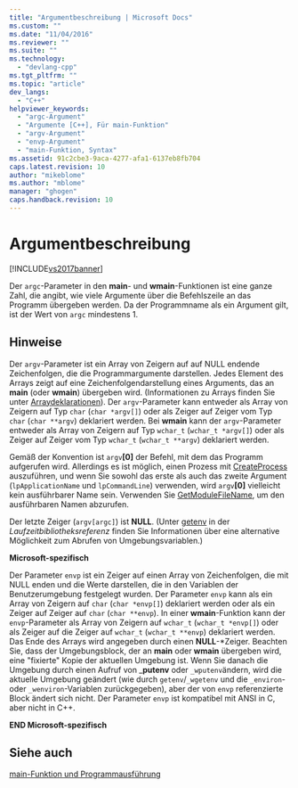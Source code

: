 ```yaml
---
title: "Argumentbeschreibung | Microsoft Docs"
ms.custom: ""
ms.date: "11/04/2016"
ms.reviewer: ""
ms.suite: ""
ms.technology: 
  - "devlang-cpp"
ms.tgt_pltfrm: ""
ms.topic: "article"
dev_langs: 
  - "C++"
helpviewer_keywords: 
  - "argc-Argument"
  - "Argumente [C++], Für main-Funktion"
  - "argv-Argument"
  - "envp-Argument"
  - "main-Funktion, Syntax"
ms.assetid: 91c2cbe3-9aca-4277-afa1-6137eb8fb704
caps.latest.revision: 10
author: "mikeblome"
ms.author: "mblome"
manager: "ghogen"
caps.handback.revision: 10
---
```

# Argumentbeschreibung
[!INCLUDE[vs2017banner](../assembler/inline/includes/vs2017banner.md)]

Der `argc`\-Parameter in den **main**\- und **wmain**\-Funktionen ist eine ganze Zahl, die angibt, wie viele Argumente über die Befehlszeile an das Programm übergeben werden.  Da der Programmname als ein Argument gilt, ist der Wert von `argc` mindestens 1.  
  
## Hinweise  
 Der `argv`\-Parameter ist ein Array von Zeigern auf auf NULL endende Zeichenfolgen, die die Programmargumente darstellen.  Jedes Element des Arrays zeigt auf eine Zeichenfolgendarstellung eines Arguments, das an **main** \(oder **wmain**\) übergeben wird. \(Informationen zu Arrays finden Sie unter [Arraydeklarationen](../c-language/array-declarations.md)\). Der `argv`\-Parameter kann entweder als Array von Zeigern auf Typ `char` \(`char *argv[]`\) oder als Zeiger auf Zeiger vom Typ `char` \(`char **argv`\) deklariert werden.  Bei **wmain** kann der `argv`\-Parameter entweder als Array von Zeigern auf Typ `wchar_t` \(`wchar_t *argv[]`\) oder als Zeiger auf Zeiger vom Typ `wchar_t` \(`wchar_t **argv`\) deklariert werden.  
  
 Gemäß der Konvention ist `argv`**\[0\]** der Befehl, mit dem das Programm aufgerufen wird.  Allerdings es ist möglich, einen Prozess mit [CreateProcess](http://msdn.microsoft.com/library/windows/desktop/ms682425) auszuführen, und wenn Sie sowohl das erste als auch das zweite Argument \(`lpApplicationName` und `lpCommandLine`\) verwenden, wird `argv`**\[0\]** vielleicht kein ausführbarer Name sein. Verwenden Sie [GetModuleFileName](http://msdn.microsoft.com/library/windows/desktop/ms683197), um den ausführbaren Namen abzurufen.  
  
 Der letzte Zeiger \(`argv[argc]`\) ist **NULL**. \(Unter [getenv](../c-runtime-library/reference/getenv-wgetenv.md) in der *Laufzeitbibliotheksreferenz* finden Sie Informationen über eine alternative Möglichkeit zum Abrufen von Umgebungsvariablen.\)  
  
 **Microsoft\-spezifisch**  
  
 Der Parameter `envp` ist ein Zeiger auf einen Array von Zeichenfolgen, die mit NULL enden und die Werte darstellen, die in den Variablen der Benutzerumgebung festgelegt wurden.  Der Parameter `envp` kann als ein Array von Zeigern auf `char` \(`char *envp[]`\) deklariert werden oder als ein Zeiger auf Zeiger auf `char` \(`char **envp`\).  In einer **wmain**\-Funktion kann der `envp`\-Parameter als Array von Zeigern auf `wchar_t` \(`wchar_t *envp[]`\) oder als Zeiger auf die Zeiger auf `wchar_t` \(`wchar_t **envp`\) deklariert werden.  Das Ende des Arrays wird angegeben durch einen **NULL**\-\*Zeiger.  Beachten Sie, dass der Umgebungsblock, der an **main** oder **wmain** übergeben wird, eine "fixierte" Kopie der aktuellen Umgebung ist.  Wenn Sie danach die Umgebung durch einen Aufruf von \_**putenv** oder `_wputenv`ändern, wird die aktuelle Umgebung geändert \(wie durch `getenv`\/`_wgetenv` und die `_environ`\- oder `_wenviron`\-Variablen zurückgegeben\), aber der von `envp` referenzierte Block ändert sich nicht.  Der Parameter `envp` ist kompatibel mit ANSI in C, aber nicht in C\+\+.  
  
 **END Microsoft\-spezifisch**  
  
## Siehe auch  
 [main\-Funktion und Programmausführung](../c-language/main-function-and-program-execution.md)